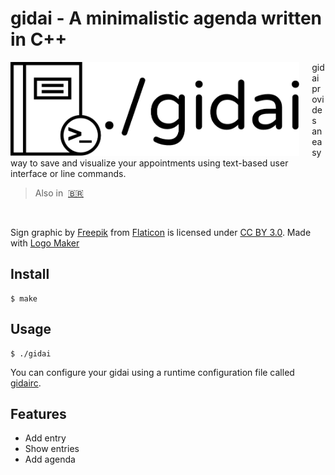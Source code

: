 # gidai - A minimalistic agenda written in C++

<img src="docs/logo.png" align="left" height="150"/>
<img align="left" width="0" height="150px" hspace="10"/>

gidai provides an easy way to save and visualize your appointments using text-based user interface or line commands.

> Also in&nbsp;
> <a href="docs/pt_BR/README.md">🇧🇷</a>

<br>

Sign graphic by <a href="http://www.flaticon.com/authors/freepik">Freepik</a> from <a href="http://www.flaticon.com/">Flaticon</a> is licensed under <a href="http://creativecommons.org/licenses/by/3.0/" title="Creative Commons BY 3.0">CC BY 3.0</a>. Made with <a href="http://logomakr.com" title="Logo Maker">Logo Maker</a>

## Install

```
$ make
```

## Usage

```
$ ./gidai
```

You can configure your gidai using a runtime configuration file called [gidairc](GIDAIRC.md).

## Features

- Add entry
- Show entries
- Add agenda
